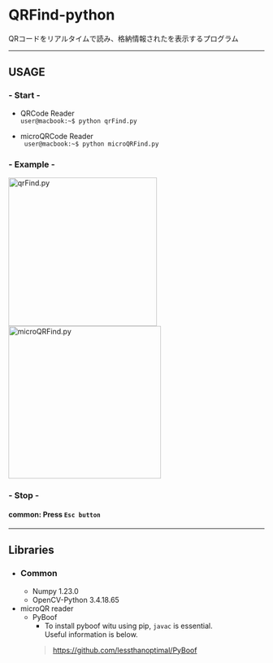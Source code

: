 # QRFind-python
QRコードをリアルタイムで読み、格納情報されたを表示するプログラム

---
## USAGE 
### - Start -
* QRCode Reader  
``` user@macbook:~$ python qrFind.py ```

* microQRCode Reader  
``` user@macbook:~$ python microQRFind.py``` 
### - Example -
<img width=292px alt="qrFind.py" src="data/QR_impression.png"></img>
<img width=300px alt="microQRFind.py" src="data/mQR_impression.png"></img>
### - Stop -
#### common: Press `Esc button`
---
## Libraries
* ### Common
  * Numpy 1.23.0
  * OpenCV-Python 3.4.18.65
* microQR reader
  * PyBoof
    *   To install pyboof witu using pip, `javac` is essential.  
  Useful information is below.
	> https://github.com/lessthanoptimal/PyBoof
